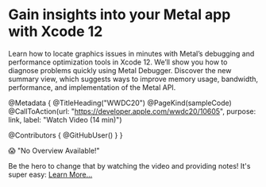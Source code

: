 # Gain insights into your Metal app with Xcode 12

Learn how to locate graphics issues in minutes with Metal’s debugging and performance optimization tools in Xcode 12. We’ll show you how to diagnose problems quickly using Metal Debugger. Discover the new summary view, which suggests ways to improve memory usage, bandwidth, performance, and implementation of the Metal API.

@Metadata {
   @TitleHeading("WWDC20")
   @PageKind(sampleCode)
   @CallToAction(url: "https://developer.apple.com/wwdc20/10605", purpose: link, label: "Watch Video (14 min)")

   @Contributors {
      @GitHubUser(<replace this with your GitHub handle>)
   }
}

😱 "No Overview Available!"

Be the hero to change that by watching the video and providing notes! It's super easy:
 [Learn More…](https://wwdcnotes.github.io/WWDCNotes/documentation/wwdcnotes/contributing)
